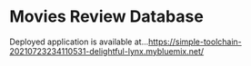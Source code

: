 # Movies Review Database
Deployed application is available at...https://simple-toolchain-20210723234110531-delightful-lynx.mybluemix.net/

